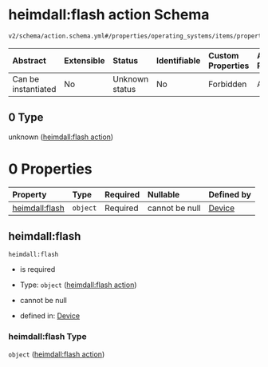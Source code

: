 # heimdall:flash action Schema

```txt
v2/schema/action.schema.yml#/properties/operating_systems/items/properties/steps/items/properties/actions/items/oneOf/0
```



| Abstract            | Extensible | Status         | Identifiable | Custom Properties | Additional Properties | Access Restrictions | Defined In                                                          |
| :------------------ | :--------- | :------------- | :----------- | :---------------- | :-------------------- | :------------------ | :------------------------------------------------------------------ |
| Can be instantiated | No         | Unknown status | No           | Forbidden         | Allowed               | none                | [device.schema.json*](../device.schema.json "open original schema") |

## 0 Type

unknown ([heimdall:flash action](device-properties-operating-systems-operating-system-properties-steps-step-properties-group-step-action-oneof-heimdallflash-action.md))

# 0 Properties

| Property                         | Type     | Required | Nullable       | Defined by                                                                                                                                                                                                                                                                                                                          |
| :------------------------------- | :------- | :------- | :------------- | :---------------------------------------------------------------------------------------------------------------------------------------------------------------------------------------------------------------------------------------------------------------------------------------------------------------------------------- |
| [heimdall:flash](#heimdallflash) | `object` | Required | cannot be null | [Device](device-properties-operating-systems-operating-system-properties-steps-step-properties-group-step-action-oneof-heimdallflash-action-properties-heimdallflash-action.md "v2/schema/action.schema.yml#/properties/operating_systems/items/properties/steps/items/properties/actions/items/oneOf/0/properties/heimdall:flash") |

## heimdall:flash



`heimdall:flash`

*   is required

*   Type: `object` ([heimdall:flash action](device-properties-operating-systems-operating-system-properties-steps-step-properties-group-step-action-oneof-heimdallflash-action-properties-heimdallflash-action.md))

*   cannot be null

*   defined in: [Device](device-properties-operating-systems-operating-system-properties-steps-step-properties-group-step-action-oneof-heimdallflash-action-properties-heimdallflash-action.md "v2/schema/action.schema.yml#/properties/operating_systems/items/properties/steps/items/properties/actions/items/oneOf/0/properties/heimdall:flash")

### heimdall:flash Type

`object` ([heimdall:flash action](device-properties-operating-systems-operating-system-properties-steps-step-properties-group-step-action-oneof-heimdallflash-action-properties-heimdallflash-action.md))

